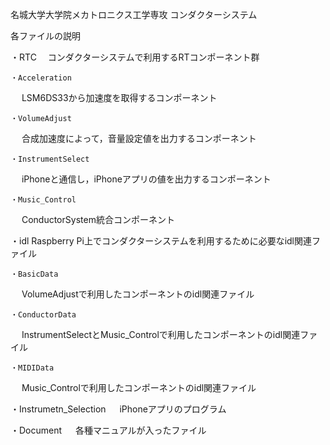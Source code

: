 名城大学大学院メカトロニクス工学専攻
コンダクターシステム



各ファイルの説明

・RTC
　コンダクターシステムで利用するRTコンポーネント群

    ・Acceleration
 　   LSM6DS33から加速度を取得するコンポーネント

    ・VolumeAdjust
 　  合成加速度によって，音量設定値を出力するコンポーネント

    ・InstrumentSelect
　   iPhoneと通信し，iPhoneアプリの値を出力するコンポーネント

    ・Music_Control
　   ConductorSystem統合コンポーネント

・idl
 Raspberry Pi上でコンダクターシステムを利用するために必要なidl関連ファイル

    ・BasicData
　   VolumeAdjustで利用したコンポーネントのidl関連ファイル

    ・ConductorData
　   InstrumentSelectとMusic_Controlで利用したコンポーネントのidl関連ファイル

    ・MIDIData
　   Music_Controlで利用したコンポーネントのidl関連ファイル

・Instrumetn_Selection
　 iPhoneアプリのプログラム

・Document
　 各種マニュアルが入ったファイル
